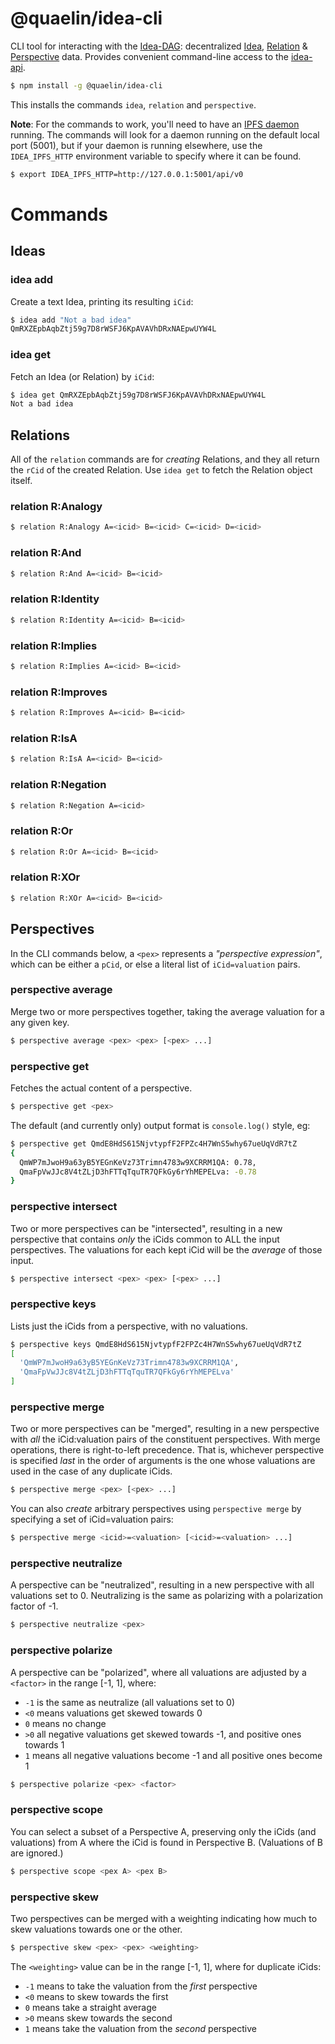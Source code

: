 # @quaelin/idea-cli

CLI tool for interacting with the [Idea-DAG][Idea-DAG]: decentralized
[Idea][Ideas], [Relation][Relations] & [Perspective][Perspectives] data.
Provides convenient command-line access to the [idea-api][idea-api].

```sh
$ npm install -g @quaelin/idea-cli
```

This installs the commands `idea`, `relation` and `perspective`.

**Note**: For the commands to work, you'll need to have an [IPFS daemon][IPFS]
running.  The commands will look for a daemon running on the default local port
(5001), but if your daemon is running elsewhere, use the `IDEA_IPFS_HTTP`
environment variable to specify where it can be found.

```sh
$ export IDEA_IPFS_HTTP=http://127.0.0.1:5001/api/v0
```

# Commands

## Ideas

### idea add

Create a text Idea, printing its resulting `iCid`:

```sh
$ idea add "Not a bad idea"
QmRXZEpbAqbZtj59g7D8rWSFJ6KpAVAVhDRxNAEpwUYW4L
```

### idea get

Fetch an Idea (or Relation) by `iCid`:

```sh
$ idea get QmRXZEpbAqbZtj59g7D8rWSFJ6KpAVAVhDRxNAEpwUYW4L
Not a bad idea
```

## Relations

All of the `relation` commands are for _creating_ Relations, and they all return
the `rCid` of the created Relation.  Use `idea get` to fetch the Relation object
itself.

### relation R:Analogy

```sh
$ relation R:Analogy A=<icid> B=<icid> C=<icid> D=<icid>
```

### relation R:And

```sh
$ relation R:And A=<icid> B=<icid>
```

### relation R:Identity

```sh
$ relation R:Identity A=<icid> B=<icid>
```

### relation R:Implies

```sh
$ relation R:Implies A=<icid> B=<icid>
```

### relation R:Improves

```sh
$ relation R:Improves A=<icid> B=<icid>
```

### relation R:IsA

```sh
$ relation R:IsA A=<icid> B=<icid>
```

### relation R:Negation

```sh
$ relation R:Negation A=<icid>
```

### relation R:Or

```sh
$ relation R:Or A=<icid> B=<icid>
```

### relation R:XOr

```sh
$ relation R:XOr A=<icid> B=<icid>
```

## Perspectives

In the CLI commands below, a `<pex>` represents a _"perspective expression"_,
which can be either a `pCid`, or else a literal list of `iCid=valuation` pairs.

### perspective average

Merge two or more perspectives together, taking the average valuation for a any
given key.

```sh
$ perspective average <pex> <pex> [<pex> ...]
```

### perspective get

Fetches the actual content of a perspective.

```sh
$ perspective get <pex>
```

The default (and currently only) output format is `console.log()` style, eg:

```sh
$ perspective get QmdE8HdS615NjvtypfF2FPZc4H7WnS5why67ueUqVdR7tZ
{
  QmWP7mJwoH9a63yB5YEGnKeVz73Trimn4783w9XCRRM1QA: 0.78,
  QmaFpVwJJc8V4tZLjD3hFTTqTquTR7QFkGy6rYhMEPELva: -0.78
}
```

### perspective intersect

Two or more perspectives can be "intersected", resulting in a new perspective
that contains _only_ the iCids common to ALL the input perspectives.  The
valuations for each kept iCid will be the _average_ of those input.

```sh
$ perspective intersect <pex> <pex> [<pex> ...]
```

### perspective keys

Lists just the iCids from a perspective, with no valuations.

```sh
$ perspective keys QmdE8HdS615NjvtypfF2FPZc4H7WnS5why67ueUqVdR7tZ
[
  'QmWP7mJwoH9a63yB5YEGnKeVz73Trimn4783w9XCRRM1QA',
  'QmaFpVwJJc8V4tZLjD3hFTTqTquTR7QFkGy6rYhMEPELva'
]
```

### perspective merge

Two or more perspectives can be "merged", resulting in a new perspective with
_all_ the iCid:valuation pairs of the constituent perspectives.  With merge
operations, there is right-to-left precedence.  That is, whichever perspective
is specified _last_ in the order of arguments is the one whose valuations are
used in the case of any duplicate iCids.

```sh
$ perspective merge <pex> [<pex> ...]
```

You can also _create_ arbitrary perspectives using `perspective merge` by
specifying a set of iCid=valuation pairs:

```sh
$ perspective merge <icid>=<valuation> [<icid>=<valuation> ...]
```

### perspective neutralize

A perspective can be "neutralized", resulting in a new perspective with all
valuations set to 0.  Neutralizing is the same as polarizing with a polarization
factor of -1.

```sh
$ perspective neutralize <pex>
```

### perspective polarize

A perspective can be "polarized", where all valuations are adjusted by a
`<factor>` in the range [-1, 1], where:
 * `-1` is the same as neutralize (all valuations set to 0)
 * `<0` means valuations get skewed towards 0
 * `0` means no change
 * `>0` all negative valuations get skewed towards -1, and positive ones towards 1
 * `1` means all negative valuations become -1 and all positive ones become 1

```sh
$ perspective polarize <pex> <factor>
```

### perspective scope

You can select a subset of a Perspective A, preserving only the iCids (and
valuations) from A where the iCid is found in Perspective B.  (Valuations of B
are ignored.)

```sh
$ perspective scope <pex A> <pex B>
```

### perspective skew

Two perspectives can be merged with a weighting indicating how much to skew
valuations towards one or the other.

```sh
$ perspective skew <pex> <pex> <weighting>
```

The `<weighting>` value can be in the range [-1, 1], where for duplicate iCids:
 * `-1` means to take the valuation from the _first_ perspective
 * `<0` means to skew towards the first
 * `0` means take a straight average
 * `>0` means skew towards the second
 * `1` means take the valuation from the _second_ perspective


[idea-api]: https://github.com/quaelin/idea/tree/main/packages/idea-api#readme
[Idea-DAG]: https://github.com/quaelin/idea/blob/main/doc/IDEA_DAG.md
[Ideas]: https://github.com/quaelin/idea/blob/main/doc/IDEAS.md
[IPFS]: https://ipfs.io
[Perspectives]: https://github.com/quaelin/idea/blob/main/doc/PERSPECTIVES.md
[Relations]: https://github.com/quaelin/idea/blob/main/doc/RELATIONS.md
